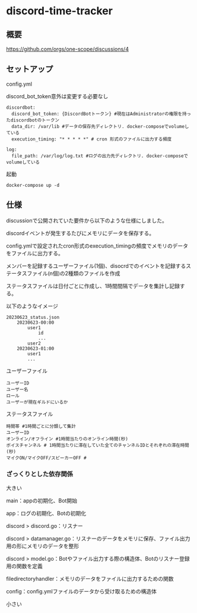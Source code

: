 # discord-time-tracker

## 概要
https://github.com/orgs/one-scope/discussions/4

## セットアップ

config.yml 

discord_bot_token意外は変更する必要なし
```
discordbot:
  discord_bot_token: {DiscordBotトークン} #現在はAdministratorの権限を持ったdiscordbotのトークン
  data_dir: /var/lib #データの保存先ディレクトリ. docker-composeでvolumeしている
  execution_timing: "* * * * *" # cron 形式のファイルに出力する頻度

log:
  file_path: /var/log/log.txt #ログの出力先ディレクトリ. docker-composeでvolumeしている
```

起動
```
docker-compose up -d 
```


## 仕様
discussionで公開されていた要件から以下のような仕様にしました。

discordイベントが発生するたびにメモリにデータを保存する。

config.ymlで設定されたcron形式のexecution_timingの頻度でメモリのデータをファイルに出力する。

メンバーを記録するユーザーファイル(1個)、disocrdでのイベントを記録するステータスファイル(n個)の2種類のファイルを作成

ステータスファイルは日付ごとに作成し、1時間間隔でデータを集計し記録する。

以下のようなイメージ
```
20230623_status.json
    20230623-00:00
        user1
            id
            ...
        user2
    20230623-01:00
        user1
        ...
```

ユーザーファイル
```
ユーザーID
ユーザー名
ロール 
ユーザーが現在ギルドにいるか
```
ステータスファイル
```
時間帯 #1時間ごとに分類して集計
ユーザーID
オンライン/オフライン #1時間当たりのオンライン時間(秒)
ボイスチャンネル # 1時間当たりに滞在していた全てのチャンネルIDとそれぞれの滞在時間(秒)
マイクON/マイクOFF/スピーカーOFF # 
```


### ざっくりとした依存関係

大きい

main：appの初期化、Bot開始

app：ログの初期化、Botの初期化

discord > discord.go：リスナー

discord > datamanager.go：リスナーのデータをメモリに保存、ファイル出力用の形にメモリのデータを整形

discord > model.go：Botやファイル出力する際の構造体、Botのリスナー登録用の関数を定義

filedirectoryhandler：メモリのデータをファイルに出力するための関数

config：config.ymlファイルのデータから受け取るための構造体

小さい